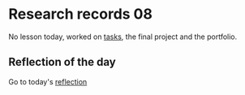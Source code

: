 # Research records 08
No lesson today, worked on [tasks]([/Cristina/LabRecords/LabRecord08.md), the final project and the portfolio.

## Reflection of the day
Go to today's [reflection](/Cristina/reflections/reflection08/README.md)

